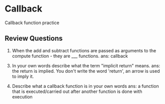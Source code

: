# Callback
Callback function practice

## Review Questions

1. When the add and subtract functions are passed as arguments to the compute function - they are ___ functions.
   ans: callback

<!-- 2. What's a programmer to do
    ans:  -->

3. In your own words describe what the term "implicit return" means.
    ans: the return is implied. You don't write the word 'return', an arrow is used to imply it.

4.  Describe what a callback function is in your own words
    ans: a function that is executed/carried out after another function is done with execution
